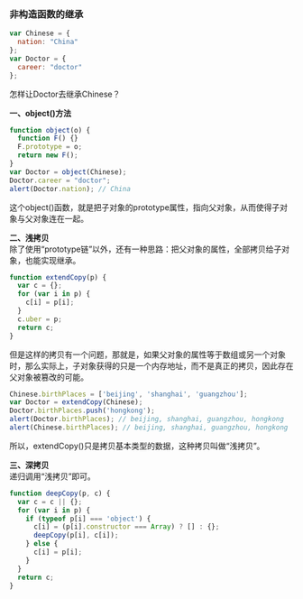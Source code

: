 ### 非构造函数的继承
```js
var Chinese = {
  nation: "China"
};
var Doctor = {
  career: "doctor"
};
```
怎样让Doctor去继承Chinese？  


**一、object()方法**  
```js
function object(o) {
  function F() {}
  F.prototype = o;
  return new F();
}
var Doctor = object(Chinese);
Doctor.career = "doctor";
alert(Doctor.nation); // China
```
这个object()函数，就是把子对象的prototype属性，指向父对象，从而使得子对象与父对象连在一起。

**二、浅拷贝**  
除了使用“prototype链”以外，还有一种思路：把父对象的属性，全部拷贝给子对象，也能实现继承。
```js
function extendCopy(p) {
  var c = {};
  for (var i in p) {
    c[i] = p[i];
  }
  c.uber = p;
  return c;
}
```
但是这样的拷贝有一个问题，那就是，如果父对象的属性等于数组或另一个对象时，那么实际上，子对象获得的只是一个内存地址，而不是真正的拷贝，因此存在父对象被篡改的可能。
```js
Chinese.birthPlaces = ['beijing', 'shanghai', 'guangzhou'];
var Doctor = extendCopy(Chinese);
Doctor.birthPlaces.push('hongkong');
alert(Doctor.birthPlaces); // beijing, shanghai, guangzhou, hongkong
alert(Chinese.birthPlaces); // beijing, shanghai, guangzhou, hongkong
```
所以，extendCopy()只是拷贝基本类型的数据，这种拷贝叫做“浅拷贝”。

**三、深拷贝**  
递归调用“浅拷贝”即可。
```js
function deepCopy(p, c) {
  var c = c || {};
  for (var i in p) {
    if (typeof p[i] === 'object') {
      c[i] = (p[i].constructor === Array) ? [] : {};
      deepCopy(p[i], c[i]);
    } else {
      c[i] = p[i];
    }
  }
  return c;
}
```